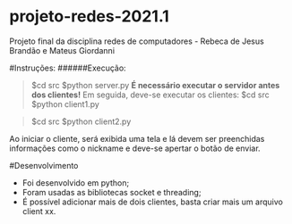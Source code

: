 # projeto-redes-2021.1
Projeto final da disciplina redes de computadores - Rebeca de Jesus Brandão e Mateus Giordanni

#Instruções:
######Execução:
> $cd src
> $python server.py
 **É necessário executar o servidor antes dos clientes!**
Em seguida, deve-se executar os clientes:
> $cd src
> $python client1.py

> $cd src
> $python client2.py
 
Ao iniciar o cliente, será exibida uma tela e lá devem ser preenchidas informações como o nickname e deve-se apertar o botão de enviar. 

#Desenvolvimento 

- Foi desenvolvido em python;
- Foram usadas as bibliotecas socket e threading;
- É possível adicionar mais de dois clientes, basta criar mais um arquivo client xx.
